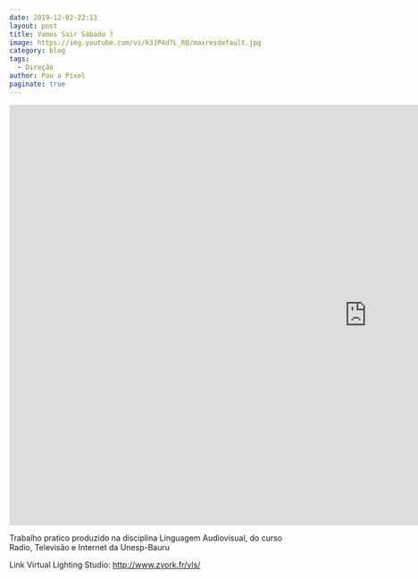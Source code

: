 ```yaml
---
date: 2019-12-02-22:13
layout: post
title: Vamos Sair Sábado ?
image: https://img.youtube.com/vi/k3JP4d7L_RQ/maxresdefault.jpg
category: blog
tags:
  - Direção
author: Pau a Pixel
paginate: true
---
```


<iframe width="1280" height="753" src="https://www.youtube.com/embed/k3JP4d7L_RQ" frameborder="0" allow="accelerometer; autoplay; clipboard-write; encrypted-media; gyroscope; picture-in-picture" allowfullscreen></iframe>

Trabalho pratico produzido na disciplina Linguagem Audiovisual, do curso Radio, Televisão e Internet da Unesp-Bauru

Link Virtual Lighting Studio: 
http://www.zvork.fr/vls/
